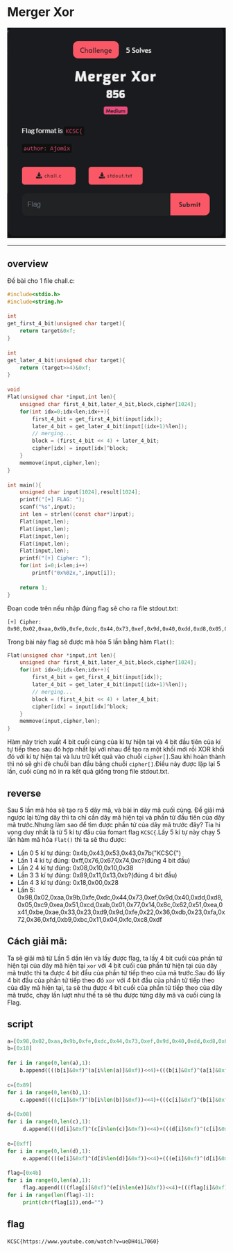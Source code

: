 # Merger Xor

![challenge](./chall.png)

---
## overview
Đề bài cho 1 file chall.c:
```c
#include<stdio.h>
#include<string.h>

int 
get_first_4_bit(unsigned char target){
	return target&0xf;
}

int
get_later_4_bit(unsigned char target){
	return (target>>4)&0xf;
}

void
Flat(unsigned char *input,int len){
	unsigned char first_4_bit,later_4_bit,block,cipher[1024];
	for(int idx=0;idx<len;idx++){
		first_4_bit = get_first_4_bit(input[idx]);
		later_4_bit = get_later_4_bit(input[(idx+1)%len]);
		// merging...
		block = (first_4_bit << 4) + later_4_bit;
		cipher[idx] = input[idx]^block;
	}
	memmove(input,cipher,len);
}

int main(){
	unsigned char input[1024],result[1024];
	printf("[+] FLAG: ");
	scanf("%s",input);
	int len = strlen((const char*)input);
	Flat(input,len);
	Flat(input,len);
	Flat(input,len);
	Flat(input,len);
	Flat(input,len);
	printf("[+] Cipher: ");
	for(int i=0;i<len;i++) 
		printf("0x%02x,",input[i]);
	
	return 1;
}
```
Đoạn code trên nếu nhập đúng flag sẽ cho ra file stdout.txt:
```
[+] Cipher: 0x98,0x02,0xaa,0x9b,0xfe,0xdc,0x44,0x73,0xef,0x9d,0x40,0xdd,0xd8,0x05,0xc9,0xea,0x51,0xcd,0xab,0x01,0x77,0x14,0x8c,0x62,0x51,0xea,0x41,0xbe,0xae,0x33,0x23,0xd9,0x9d,0xfe,0x22,0x36,0xdb,0x23,0xfa,0x72,0x36,0xfd,0xb9,0xbc,0x11,0x04,0xfc,0xc8,0xdf
```
Trong bài này flag sẽ được mã hóa 5 lần bằng hàm `Flat()`:
```c 
Flat(unsigned char *input,int len){
	unsigned char first_4_bit,later_4_bit,block,cipher[1024];
	for(int idx=0;idx<len;idx++){
		first_4_bit = get_first_4_bit(input[idx]);
		later_4_bit = get_later_4_bit(input[(idx+1)%len]);
		// merging...
		block = (first_4_bit << 4) + later_4_bit;
		cipher[idx] = input[idx]^block;
	}
	memmove(input,cipher,len);
}
```
Hàm này trích xuất 4 bit cuối cùng của kí tự hiện tại và 4 bit đầu tiên của kí tự tiếp theo sau đó hợp nhất lại với nhau để tạo ra một khối mới rồi XOR khối đó với kí tự hiện tại và lưu trữ kết quả vào chuỗi `cipher[]`.Sau khi hoàn thành thì nó sẽ ghi đè chuỗi ban đầu bằng chuỗi `cipher[]`.Điều này được lặp lại 5 lần, cuối cùng nó in ra kết quả giống trong file stdout.txt.

## reverse
Sau 5 lần mã hóa sẽ tạo ra 5 dãy mã, và bài in dãy mã cuối cùng. Để giải mã ngược lại từng dãy thì ta chỉ cần dãy mã hiện tại và phần tử đầu tiên của dãy mã trước.Nhưng làm sao để tìm được phần tử của dãy mã trước đây? Tia hi vọng duy nhất là từ 5 kí tự đầu của fomart flag `KCSC{`.Lấy 5 kí tự này chạy 5 lần hàm mã hóa `Flat()` thì ta sẽ thu được:
- Lần 0 5 kí tự đúng: 0x4b,0x43,0x53,0x43,0x7b("KCSC{")
- Lần 1 4 kí tự đúng: 0xff,0x76,0x67,0x74,0xc?(đúng 4 bit đầu)
- Lần 2 4 kí tự đúng: 0x08,0x10,0x10,0x38
- Lần 3 3 kí tự đúng: 0x89,0x11,0x13,0xb?(đúng 4 bit đầu)
- Lần 4 3 kí tự đúng: 0x18,0x00,0x28
- Lần 5: 0x98,0x02,0xaa,0x9b,0xfe,0xdc,0x44,0x73,0xef,0x9d,0x40,0xdd,0xd8,0x05,0xc9,0xea,0x51,0xcd,0xab,0x01,0x77,0x14,0x8c,0x62,0x51,0xea,0x41,0xbe,0xae,0x33,0x23,0xd9,0x9d,0xfe,0x22,0x36,0xdb,0x23,0xfa,0x72,0x36,0xfd,0xb9,0xbc,0x11,0x04,0xfc,0xc8,0xdf

## Cách giải mã:
Ta sẽ giải mã từ Lần 5 dần lên và lấy được flag, ta lấy 4 bit cuối của phần tử hiện tại của dãy mã hiện tại `xor` với 4 bit cuối của phần tử hiện tại của dãy mã trước thì ta được 4 bit đầu của phần tử tiếp theo của mã trước.Sau đó lấy 4 bit đầu của phần tử tiếp theo đó `xor` với 4 bit đầu của phần tử tiếp theo của dãy mã hiện tại, ta sẽ thu được 4 bit cuối của phần tử tiếp theo của dãy mã trước, chạy lần lượt như thế ta sẽ thu được từng dãy mã và cuối cùng là Flag.
## script
```python
a=[0x98,0x02,0xaa,0x9b,0xfe,0xdc,0x44,0x73,0xef,0x9d,0x40,0xdd,0xd8,0x05,0xc9,0xea,0x51,0xcd,0xab,0x01,0x77,0x14,0x8c,0x62,0x51,0xea,0x41,0xbe,0xae,0x33,0x23,0xd9,0x9d,0xfe,0x22,0x36,0xdb,0x23,0xfa,0x72,0x36,0xfd,0xb9,0xbc,0x11,0x04,0xfc,0xc8,0xdf]
b=[0x18]

for i in range(0,len(a),1):
    b.append((((b[i]&0xf)^(a[i%len(a)]&0xf))<<4)+(((b[i]&0xf)^(a[i]&0xf))^(a[(i+1)%len(a)]>>4)))

c=[0x89]
for i in range(0,len(b),1):
    c.append((((c[i]&0xf)^(b[i%len(b)]&0xf))<<4)+(((c[i]&0xf)^(b[i]&0xf))^(b[(i+1)%len(b)]>>4)))

d=[0x08]
for i in range(0,len(c),1):
     d.append((((d[i]&0xf)^(c[i%len(c)]&0xf))<<4)+(((d[i]&0xf)^(c[i]&0xf))^(c[(i+1)%len(c)]>>4)))

e=[0xff]
for i in range(0,len(d),1):
     e.append((((e[i]&0xf)^(d[i%len(d)]&0xf))<<4)+(((e[i]&0xf)^(d[i]&0xf))^(d[(i+1)%len(d)]>>4)))
 
flag=[0x4b]
for i in range(0,len(a),1):
     flag.append((((flag[i]&0xf)^(e[i%len(e)]&0xf))<<4)+(((flag[i]&0xf)^(e[i]&0xf))^(e[(i+1)%len(e)]>>4)))
for i in range(len(flag)-1):
     print(chr(flag[i]),end="")
```
## flag
`KCSC{https://www.youtube.com/watch?v=ueDH4iL7060}`
